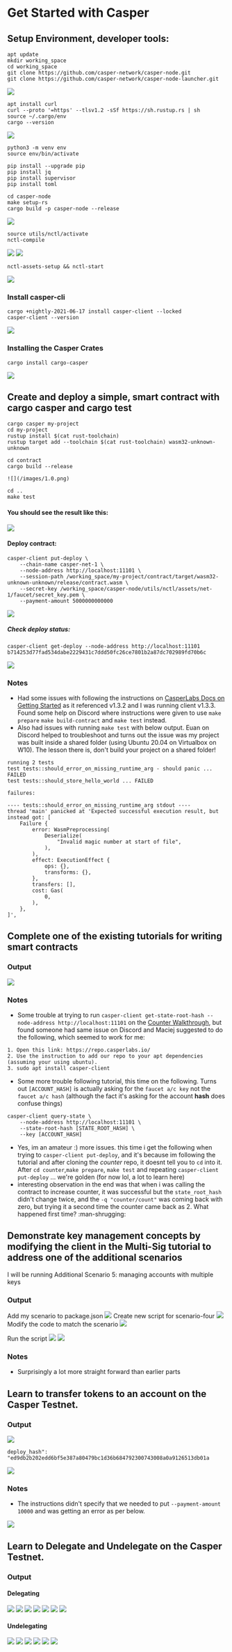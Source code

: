 # Get Started with Casper

## Setup Environment, developer tools:
```
apt update
mkdir working_space
cd working_space
git clone https://github.com/casper-network/casper-node.git
git clone https://github.com/casper-network/casper-node-launcher.git
```
![](/images/0.0.png)

```
apt install curl
curl --proto '=https' --tlsv1.2 -sSf https://sh.rustup.rs | sh
source ~/.cargo/env
cargo --version
```
![](/images/0.1.png)

```
python3 -m venv env
source env/bin/activate

pip install --upgrade pip
pip install jq
pip install supervisor
pip install toml

cd casper-node
make setup-rs
cargo build -p casper-node --release
```
![](/images/0.2.png)

```
source utils/nctl/activate
nctl-compile
```
![](/images/0.3.png)
![](/images/0.4.png)

```
nctl-assets-setup && nctl-start
```

![](/images/0.5.png)


### Install casper-cli
```
cargo +nightly-2021-06-17 install casper-client --locked
casper-client --version
```
![](/images/0.6.png)

### Installing the Casper Crates
```
cargo install cargo-casper
```
![](/images/0.7.png)
## Create and deploy a simple, smart contract with cargo casper and cargo test
```
cargo casper my-project
cd my-project
rustup install $(cat rust-toolchain)
rustup target add --toolchain $(cat rust-toolchain) wasm32-unknown-unknown

cd contract
cargo build --release

![](/images/1.0.png)

cd ..
make test
```
#### You should see the result like this:

![](/images/1.1.png)

#### Deploy contract:

```
casper-client put-deploy \
    --chain-name casper-net-1 \
    --node-address http://localhost:11101 \
    --session-path /working_space/my-project/contract/target/wasm32-unknown-unknown/release/contract.wasm \
    --secret-key /working_space/casper-node/utils/nctl/assets/net-1/faucet/secret_key.pem \
    --payment-amount 5000000000000 
```

![](/images/1.2.png)

##### Check deploy status:

```
casper-client get-deploy --node-address http://localhost:11101 b714253d77fad534dabe2229431c7ddd50fc26ce7801b2a87dc702989fd70b6c
```

![](/images/1.3.png)

### Notes
* Had some issues with following the instructions on [CasperLabs Docs on Getting Started](https://docs.casperlabs.io/en/latest/dapp-dev-guide/setup-of-rust-contract-sdk.html) as it referenced v1.3.2 and I was running client v1.3.3. Found some help on Discord where instructions were given to use `make prepare` `make build-contract` and `make test` instead.
* Also had issues with running `make test` with below output. Euan on Discord helped to troubleshoot and turns out the issue was my project was built inside a shared folder (using Ubuntu 20.04 on Virtualbox on W10). The lesson there is, don't build your project on a shared folder!
```
running 2 tests
test tests::should_error_on_missing_runtime_arg - should panic ... FAILED
test tests::should_store_hello_world ... FAILED

failures:

---- tests::should_error_on_missing_runtime_arg stdout ----
thread 'main' panicked at 'Expected successful execution result, but instead got: [
    Failure {
        error: WasmPreprocessing(
            Deserialize(
                "Invalid magic number at start of file",
            ),
        ),
        effect: ExecutionEffect {
            ops: {},
            transforms: {},
        },
        transfers: [],
        cost: Gas(
            0,
        ),
    },
]',
```
 
## Complete one of the existing tutorials for writing smart contracts
### Output
![](https://i.imgur.com/zIu0wXf.png)


### Notes
* Some trouble at trying to run `casper-client get-state-root-hash --node-address http://localhost:11101` on the [Counter Walkthrough](https://docs.casperlabs.io/en/latest/dapp-dev-guide/tutorials/counter/walkthrough.html), but found someone had same issue on Discord and Maciej suggested to do the following, which seemed to work for me:
```
1. Open this link: https://repo.casperlabs.io/
2. Use the instruction to add our repo to your apt dependencies (assuming your using ubuntu).
3. sudo apt install casper-client
``` 

* Some more trouble following tutorial, this time on the following. Turns out `[ACCOUNT_HASH]` is actually asking for the `faucet a/c key` not the `faucet a/c hash` (although the fact it's asking for the account **hash** does confuse things)
```
casper-client query-state \
    --node-address http://localhost:11101 \
    --state-root-hash [STATE_ROOT_HASH] \
    --key [ACCOUNT_HASH]
```

* Yes, im an amateur :) more issues. this time i get the following when trying to `casper-client put-deploy`, and it's because im following the tutorial and after cloning the *counter* repo, it doesnt tell you to `cd` into it. After `cd counter`,`make prepare`, `make test` and repeating `casper-client put-deploy` ... we're golden (for now lol, a lot to learn here)
* interesting observation in the end was that when i was calling the contract to increase counter, it was successful but the `state_root_hash` didn't change twice, and the `-q "counter/count"` was coming back with zero, but trying it a second time the counter came back as 2. What happened first time? :man-shrugging: 

## Demonstrate key management concepts by modifying the client in the Multi-Sig tutorial to address one of the additional scenarios
I will be running Additional Scenario 5: managing accounts with multiple keys 
### Output
Add my scenario to package.json
![](https://i.imgur.com/LeqO8U6.png)
Create new script for scenario-four
![](https://i.imgur.com/XTTvi2v.png)
Modify the code to match the scenario
![](https://i.imgur.com/1M2U7cP.png)

Run the script
![](https://i.imgur.com/FZGCF9t.png)
![](https://i.imgur.com/8FSgQvc.png)



### Notes
* Surprisingly a lot more straight forward than earlier parts

## Learn to transfer tokens to an account on the Casper Testnet. 
### Output
![](https://i.imgur.com/23kphmg.png)

`deploy_hash": "ed9db2b202edd6bf5e387a80479bc1d36b684792300743008a0a9126513db01a`

![](https://i.imgur.com/nqkaQWu.png)

### Notes
* The instructions didn't specify that we needed to put `--payment-amount 10000` and was getting an error as per below.

![](https://i.imgur.com/4P4ZhVi.png)



## Learn to Delegate and Undelegate on the Casper Testnet. 
### Output
#### Delegating
![](https://i.imgur.com/NeqxEfD.png)
![](https://i.imgur.com/P46tTld.png)
![](https://i.imgur.com/wDTtW5b.png)
![](https://i.imgur.com/0NkLEVc.png)
![](https://i.imgur.com/Wh5PNSl.png)
![](https://i.imgur.com/l7WJb6i.png)
![](https://i.imgur.com/TbaXGvR.png)

#### Undelegating
![](https://i.imgur.com/2jMQ26f.png)
![](https://i.imgur.com/Ji1mA0k.png)
![](https://i.imgur.com/8ugOvpb.png)
![](https://i.imgur.com/8kjbo0F.png)
![](https://i.imgur.com/RJzJu3X.png)
![](https://i.imgur.com/tJ11PGL.png)
